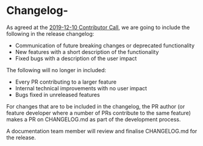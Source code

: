 # Changelog-

As agreed at the [2019-12-10 Contributor Call](../../../besu/meetings/notes/2019-notes/2019-12-10-contributor-call.md), we are going to include the following in the release changelog: 

- Communication of future breaking changes or deprecated functionality 
- New features with a short description of the functionality 
- Fixed bugs with a description of the user impact

The following will no longer in included: 

- Every PR contributing to a larger feature
- Internal technical improvements with no user impact 
- Bugs fixed in unreleased features 

For changes that are to be included in the changelog, the PR author (or feature developer where a number of PRs contribute to the same feature)  
makes a PR on CHANGELOG.md as part of the development process. 

A documentation team member will review and finalise CHANGELOG.md for the release.